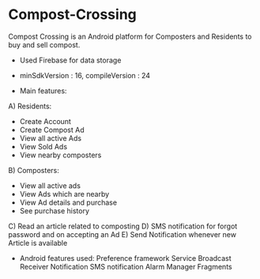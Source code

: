 # Compost-Crossing
Compost Crossing is an Android platform for Composters and Residents to buy and sell compost.

- Used Firebase for data storage
- minSdkVersion : 16, compileVersion : 24

- Main features: 
 
 A) Residents:
 - Create Account
 - Create Compost Ad
 - View all active Ads
 - View Sold Ads
 - View nearby composters
 
 B) Composters:
 - View all active ads
 - View Ads which are nearby 
 - View Ad details and purchase
 - See purchase history
 
 C) Read an article related to composting
 D) SMS notification for forgot password and on accepting an Ad
 E) Send Notification whenever new Article is available

- Android features used: 
  Preference framework
  Service
  Broadcast Receiver
  Notification
  SMS notification
  Alarm Manager
  Fragments

